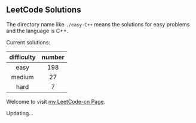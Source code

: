 ## LeetCode Solutions

The directory name like `./easy-C++` means the solutions for easy problems and the language is C++.

Current solutions:

|difficulty|number|
|:-:|:-:|
|easy|198|
|medium|27|
|hard|7|

Welcome to visit [my LeetCode-cn Page][1].

Updating...

[1]: https://leetcode-cn.com/aojueliuyun/
